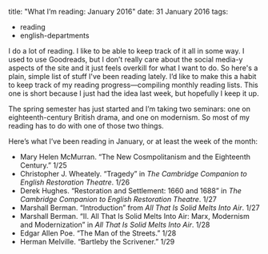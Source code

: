title: "What I’m reading: January 2016"
date: 31 January 2016
tags:
  - reading
  - english-departments

I do a lot of reading. I like to be able to keep track of it all in some way. I used to use Goodreads, but I don’t really care about the social media-y aspects of the site and it just feels overkill for what I want to do. So here's a plain, simple list of stuff I've been reading lately. I’d like to make this a habit to keep track of my reading progress&mdash;compiling monthly reading lists. This one is short because I just had the idea last week, but hopefully I keep it up.

The spring semester has just started and I’m taking two seminars: one on eighteenth-century British drama, and one on modernism. So most of my reading has to do with one of those two things.

Here’s what I’ve been reading in January, or at least the week of the month:

* Mary Helen McMurran. “The New Cosmpolitanism and the Eighteenth Century.” 1/25
* Christopher J. Wheately. “Tragedy” in *The Cambridge Companion to English Restoration Theatre*. 1/26
* Derek Hughes. “Restoration and Settlement: 1660 and 1688” in *The Cambridge Companion to English Restoration Theatre*. 1/27
* Marshall Berman. “Introduction” from *All That Is Solid Melts Into Air*. 1/27
* Marshall Berman. “II. All That Is Solid Melts Into Air: Marx, Modernism and Modernization” in *All That Is Solid Melts Into Air*. 1/28
* Edgar Allen Poe. “The Man of the Streets.” 1/28
* Herman Melville. “Bartleby the Scrivener.” 1/29

